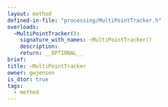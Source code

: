 ```yaml
---
layout: method
defined-in-file: "processing/MultiPointTracker.h"
overloads:
  ~MultiPointTracker():
    signature_with_names: ~MultiPointTracker()
    description:
    return: __OPTIONAL__
brief:
title: ~MultiPointTracker
owner: gwjensen
is_dtor: true
tags:
  - method
---
```

